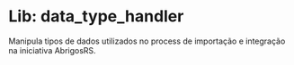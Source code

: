 # Lib: data_type_handler
Manipula tipos de dados utilizados no process de importação e integração na iniciativa AbrigosRS.